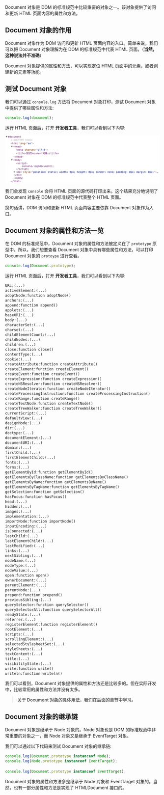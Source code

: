 Document 对象是 DOM 的标准规范中比较重要的对象之一。该对象提供了访问和更新 HTML 页面内容的属性和方法。

## Document 对象的作用

Document 对象作为 DOM 访问和更新 HTML 页面内容的入口。简单来说，我们可以把 Document 对象理解为在 DOM 的标准规范中代表 HTML 页面。（**当然，这种说法并不准确**）

Document 对象提供的属性和方法，可以实现定位 HTML 页面中的元素，或者创建新的元素等功能。

## 测试 Document 对象

我们可以通过 `console.log` 方法将 Document 对象打印，测试 Document 对象中提供了哪些属性和方法:

```javascript
console.log(document);
```

运行 HTML 页面后，打开 **开发者工具**，我们可以看到以下内容:

![](images/chapter2/01.png)

我们会发现 `console` 会将 HTML 页面的源代码打印出来。这个结果充分地说明了 Document 对象在 DOM 的标准规范中代表整个 HTML 页面。

换句话讲，DOM 访问和更新 HTML 页面内容主要依靠 Document 对象作为入口。

## Document 对象的属性和方法一览

在 DOM 的标准规范中，Document 对象的属性和方法被定义在了 `prototype` 原型中。所以，我们想要查看 Document 对象中具有哪些属性和方法，可以打印 Document 对象的 `protoype` 进行查看。

```javascript
console.log(Document.prototype);
```

运行 HTML 页面后，打开 **开发者工具**，我们可以看到以下内容:

```
URL:(...)
activeElement:(...)
adoptNode:function adoptNode()
anchors:(...)
append:function append()
applets:(...)
baseURI:(...)
body:(...)
characterSet:(...)
charset:(...)
childElementCount:(...)
childNodes:(...)
children:(...)
close:function close()
contentType:(...)
cookie:(...)
createAttribute:function createAttribute()
createElement:function createElement()
createEvent:function createEvent()
createExpression:function createExpression()
createNSResolver:function createNSResolver()
createNodeIterator:function createNodeIterator()
createProcessingInstruction:function createProcessingInstruction()
createRange:function createRange()
createTextNode:function createTextNode()
createTreeWalker:function createTreeWalker()
currentScript:(...)
defaultView:(...)
designMode:(...)
dir:(...)
doctype:(...)
documentElement:(...)
documentURI:(...)
domain:(...)
firstChild:(...)
firstElementChild:(...)
fonts:(...)
forms:(...)
getElementById:function getElementById()
getElementsByClassName:function getElementsByClassName()
getElementsByName:function getElementsByName()
getElementsByTagName:function getElementsByTagName()
getSelection:function getSelection()
hasFocus:function hasFocus()
head:(...)
hidden:(...)
images:(...)
implementation:(...)
importNode:function importNode()
inputEncoding:(...)
isConnected:(...)
lastChild:(...)
lastElementChild:(...)
lastModified:(...)
links:(...)
nextSibling:(...)
nodeName:(...)
nodeType:(...)
nodeValue:(...)
open:function open()
ownerDocument:(...)
parentElement:(...)
parentNode:(...)
prepend:function prepend()
previousSibling:(...)
querySelector:function querySelector()
querySelectorAll:function querySelectorAll()
readyState:(...)
referrer:(...)
registerElement:function registerElement()
rootElement:(...)
scripts:(...)
scrollingElement:(...)
selectedStylesheetSet:(...)
styleSheets:(...)
textContent:(...)
title:(...)
visibilityState:(...)
write:function write()
writeln:function writeln()
```

我们可以看到，Document 对象提供的属性和方法还是比较多的。但在实际开发中，比较常用的属性和方法并没有太多。

> **关于 Document 对象的具体用法，我们在后面的章节中学习。**

## Document 对象的继承链

Document 对象是继承于 Node 对象的。Node 对象也是 DOM 的标准规范中非常重要的对象之一，而 Node 对象又是继承于 EventTarget 对象。

我们可以通过以下代码来测试 Document 对象的继承链:

```javascript
console.log(Document.prototype instanceof Node);
console.log(Node.prototype instanceof EventTarget);

console.log(Document.prototype instanceof EventTarget);
```

Document 对象的属性和方法多是继承于 Node 对象和 EventTarget 对象的。当然，也有一部分属性和方法是实现了 HTMLDocument 接口的。